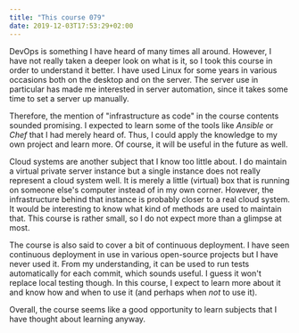 ```yaml
---
title: "This course 079"
date: 2019-12-03T17:53:29+02:00
---
```


DevOps is something I have heard of many times all around. However, I have not really taken a deeper look on what is it, so I took this course in order to understand it better. I have used Linux for some years in various occasions both on the desktop and on the server. The server use in particular has made me interested in server automation, since it takes some time to set a server up manually.

Therefore, the mention of "infrastructure as code" in the course contents sounded promising. I expected to learn some of the tools like *Ansible* or *Chef* that I had merely heard of. Thus, I could apply the knowledge to my own project and learn more. Of course, it will be useful in the future as well.

Cloud systems are another subject that I know too little about. I do maintain a virtual private server instance but a single instance does not really represent a cloud system well. It is merely a little (virtual) box that is running on someone else's computer instead of in my own corner. However, the infrastructure behind that instance is probably closer to a real cloud system. It would be interesting to know what kind of methods are used to maintain that. This course is rather small, so I do not expect more than a glimpse at most.

The course is also said to cover a bit of continuous deployment. I have seen continuous deployment in use in various open-source projects but I have never used it. From my understanding, it can be used to run tests automatically for each commit, which sounds useful. I guess it won't replace local testing though. In this course, I expect to learn more about it and know how and when to use it (and perhaps when *not* to use it).

Overall, the course seems like a good opportunity to learn subjects that I have thought about learning anyway.
